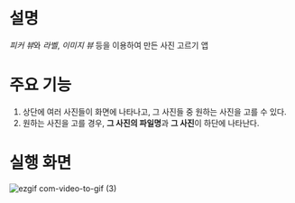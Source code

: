 # 설명
*피커 뷰*와 *라벨*, *이미지 뷰* 등을 이용하여 만든 사진 고르기 앱

# 주요 기능
1. 상단에 여러 사진들이 화면에 나타나고, 그 사진들 중 원하는 사진을 고를 수 있다.
2. 원하는 사진을 고를 경우, **그 사진의 파일명**과 **그 사진**이 하단에 나타난다.

# 실행 화면

![ezgif com-video-to-gif (3)](https://github.com/taeyoonL/picker_view/assets/132141316/16d0480a-3409-4f8b-bbd1-c96fb68d2565)
